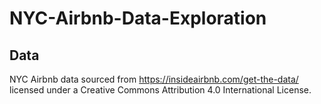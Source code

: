 # NYC-Airbnb-Data-Exploration

## Data
NYC Airbnb data sourced from https://insideairbnb.com/get-the-data/ licensed under a Creative Commons Attribution 4.0 International License.

